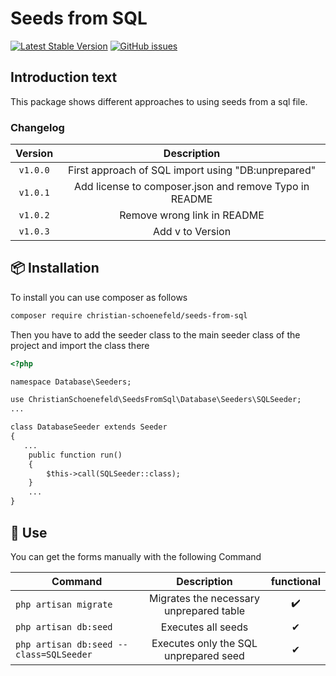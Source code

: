 # Seeds from SQL #
[![Latest Stable Version](https://img.shields.io/packagist/v/christian-schoenefeld/seeds-from-sql?style=flat-square)](https://packagist.org/packages/christian-schoenefeld/seeds-from-sql)
[![GitHub issues](https://img.shields.io/github/issues/christian-schoenefeld/seeds-from-sql?style=flat-square)](https://github.com/christian-schoenefeld/seeds-from-sql/issues)

## Introduction text ##

This package shows different approaches to using seeds from a sql file.

### Changelog ###

| Version | Description |
|:-------------:|:-------------:|
| `v1.0.0` | First approach of SQL import using "DB:unprepared" |
| `v1.0.1` | Add license to composer.json and remove Typo in README |
| `v1.0.2` | Remove wrong link in README |
| `v1.0.3` | Add v to Version |

## 📦 Installation ##

To install you can use composer as follows
```html
composer require christian-schoenefeld/seeds-from-sql
```
Then you have to add the seeder class to the main seeder class of the project and import the class there
```html
<?php

namespace Database\Seeders;

use ChristianSchoenefeld\SeedsFromSql\Database\Seeders\SQLSeeder;
...

class DatabaseSeeder extends Seeder
{
   ...
    public function run()
    {
        $this->call(SQLSeeder::class);
    }
    ...
}

```

## 🚀 Use ##

You can get the forms manually with the following Command

| Command        | Description         | functional         |
| -------------- |:-------------------:|:-------------------:|
| `php artisan migrate`     | Migrates the necessary unprepared table | ✔️|
| `php artisan db:seed`     | Executes all seeds |  ✔ |
| `php artisan db:seed --class=SQLSeeder`     | Executes only the SQL unprepared seed |  ✔ |
